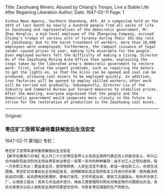 Title: Zaozhuang Miners, Abused by Chiang's Troops, Live a Stable Life After Regaining Liberation
Author:
Date: 1947-02-11
Page: 1

    Xinhua News Agency, Southern Shandong, 8th. At a symposium held on the 26th of last month by nearly a hundred people from all walks of life in Zaozhuang and representatives of the democratic government, Mr. Zhao Honglie, a mid-level employee of the Zhongxing Company, accused Chiang's troops of various acts of tyranny during their 101-day rule of Zaozhuang: Due to the harsh treatment of workers, more than 10,000 employees were unemployed; furthermore, the rampant issuance of legal tender caused prices to soar, making life miserable for the people. Even employed workers felt the difficulty of making a living. Director Du of the Zaozhuang Mining Area Office then spoke, explaining the steps taken by the liberated area's democratic government to restore work: First, solve the urgent problems, such as repairing the motors to get the lights on, so that the kilns can be opened and coal can be produced, allowing coal miners to be employed quickly. In addition, iron factories will be opened to employ skilled workers; other work will be carried out gradually. Subsequently, Director Liu of the Industry and Commerce Bureau put forward measures to stabilize prices. After the meeting, everyone expressed that the people and the democratic government would cooperate more closely in the future to strive for the restoration of production in the Zaozhuang coal mines.



<hr /> 

Original: 


### 枣庄矿工受蒋军虐待重获解放后生活安定

1947-02-11
第1版()
专栏：

    枣庄矿工受蒋军虐待重获解放后生活安定
    【新华社鲁南八日电】在上月二十六日枣庄各界人士及民主政府代表近百人的座谈会上，中兴公司中级职员赵鸿烈先生控诉蒋军统治枣庄一百零一天中的种种暴政：由于对工人之苛刻虐待，有一万多职工失业；更滥发法币，使百物昂贵，人民生活苦不堪言。即连一般在职工人，亦感生活困难。枣庄矿区办事处杜主任继起发言，说明解放区民主政府恢复工作进行的步骤：首先解决目前迫切问题，如先把电机修理好，使电灯发亮，方可开窑出炭，使炭工迅速就业。另外开办铁工厂，以使技工就业；其余工作当逐步进行。继由工商管理局刘局长对稳定物价问题提出办法。会后大家表示以后人民和民主政府将更密切合作，为恢复枣庄煤窑的生产而努力。
